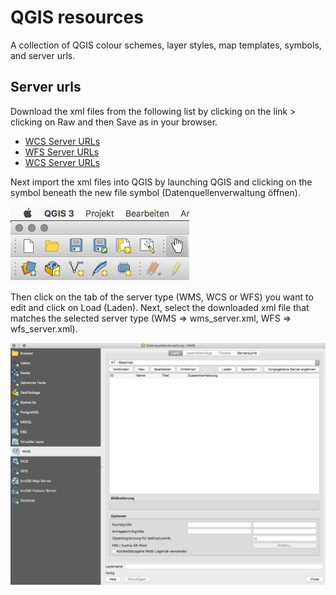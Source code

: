 # QGIS resources

A collection of QGIS colour schemes, layer styles, map templates, symbols, and server urls.


## Server urls
Download the xml files from the following list by clicking on the link > clicking on Raw and then Save as in your browser.

- [WCS Server URLs](source/server-urls/wcs_server.xml)
- [WFS Server URLs](source/server-urls/wfs_server.xml)
- [WCS Server URLs](source/server-urls/wms_server.xml)

Next import the xml files into QGIS by launching QGIS and clicking on the symbol beneath the new file symbol (Datenquellenverwaltung öffnen).

![Datenquellenverwaltung öffnen](images/qgis-01.png)

Then click on the tab of the server type (WMS, WCS or WFS) you want to edit and click on Load (Laden). Next, select the downloaded xml file that matches the selected server type (WMS => wms_server.xml, WFS => wfs_server.xml).

![Datenquellenverwaltung](images/qgis-02.png)
